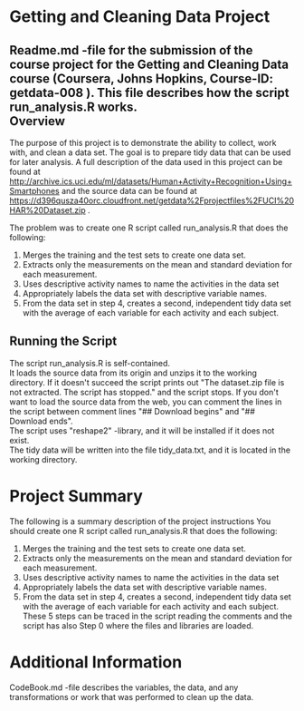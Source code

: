 Getting and Cleaning Data Project
=================================
Readme.md -file for the submission of the course project for the Getting and Cleaning Data course (Coursera, Johns Hopkins, Course-ID: getdata-008 ). This file describes how the script run_analysis.R works.  
Overview
--------
The purpose of this project is to demonstrate the ability to collect, work with, and clean a data set. The goal is to prepare tidy data that can be used for later analysis.  A full description of the data used in this project can be found at  http://archive.ics.uci.edu/ml/datasets/Human+Activity+Recognition+Using+Smartphones 
and the source data can be found at  https://d396qusza40orc.cloudfront.net/getdata%2Fprojectfiles%2FUCI%20HAR%20Dataset.zip .

The problem was to create one R script called run_analysis.R that does the following:   
1. Merges the training and the test sets to create one data set.
2. Extracts only the measurements on the mean and standard deviation for each measurement. 
3. Uses descriptive activity names to name the activities in the data set
4. Appropriately labels the data set with descriptive variable names. 
5. From the data set in step 4, creates a second, independent tidy data set with the average of each variable for each activity and each subject.

Running the Script
------------------
The script run_analysis.R is self-contained.  
It loads the source data from its origin and unzips it to the working directory. If it doesn't succeed the script prints out  "The dataset.zip file is not extracted. The script has stopped."  and the script stops. If you don't want to load the source data from the web, you can comment the lines in the script between comment lines "## Download begins" and "## Download ends".   
The script uses "reshape2" -library, and it will be installed if it does not exist.  
The tidy data will be written into the file tidy_data.txt, and it is located in the working directory.
 

Project Summary
===============
The following is a summary description of the project instructions
You should create one R script called run_analysis.R that does the following:  
1. Merges the training and the test sets to create one data set.
2. Extracts only the measurements on the mean and standard deviation for each measurement. 
3. Uses descriptive activity names to name the activities in the data set
4. Appropriately labels the data set with descriptive variable names. 
5. From the data set in step 4, creates a second, independent tidy data set with the average of each variable for each activity and each subject.  
These 5 steps can be traced in the script reading the comments and the script has also Step 0 where the files and libraries are loaded.

Additional Information
======================
CodeBook.md -file describes the variables, the data, and any transformations or work that was performed to clean up the data.


